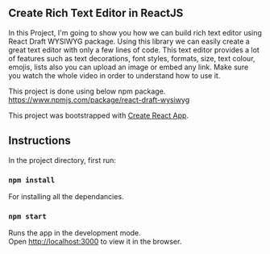 ## Create Rich Text Editor in ReactJS

In this Project, I'm going to show you how we can build rich text editor using React Draft WYSIWYG package. Using this library we can easily create a great text editor with only a few lines of code. This text editor provides a lot of features such as text decorations, font styles, formats, size, text colour,  emojis, lists also you can upload an image or embed any link.  Make sure you watch the whole video in order to understand how to use it.   

This project is done using below npm package.
https://www.npmjs.com/package/react-draft-wysiwyg




This project was bootstrapped with [Create React App](https://github.com/facebook/create-react-app).

## Instructions

In the project directory, first run:

### `npm install`

For installing all the dependancies. 

### `npm start`

Runs the app in the development mode.<br />
Open [http://localhost:3000](http://localhost:3000) to view it in the browser.


